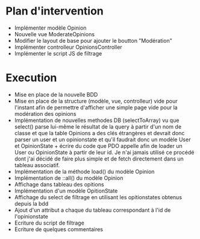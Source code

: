 # Plan d'intervention
- Implémenter modèle Opinion
- Nouvelle vue ModerateOpinions
- Modifier le layout de base pour ajouter le boutton "Modération"
- Implémenter controlleur OpinionsController
- Implémenter le script JS de filtrage

# Execution
- Mise en place de la nouvelle BDD
- Mise en place de la structure (modèle, vue, controlleur) vide pour l'instant afin de permettre d'afficher une simple page vide pour la modération des opinions
- Implémentation de nouvelles methodes DB (selectToArray) vu que select() parse lui-même le résultat de la query à partir d'un nom de classe et que la table Opinions a des clés étrangères et devrait donc parser un user et un opinionstate et qu'il faudrait donc un modèle User et OpinionState + écrire du code que PDO appelle afin de loader un User ou OpinionState à partir de leur id. Je n'ai jamais utilisé ce procédé dont j'ai décidé de faire plus simple et de fetch directement dans un tableau associatif.
- Implémentation de la méthode load() du modèle Opinion
- Implémentation de ::all() du modèle Opinion
- Affichage dans tableau des opitions
- Implémentation d'un modèle OpitionState
- Affichage du select de filtrage en utilisant les opitionstates obtenus depuis la bdd
- Ajout d'un attribut a chaque <tr> du tableau correspondant à l'id de l'opinionstate
- Ecriture du script de filtrage
- Ecriture de quelques commentaires